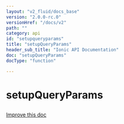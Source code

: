 ```yaml
---
layout: "v2_fluid/docs_base"
version: "2.0.0-rc.0"
versionHref: "/docs/v2"
path: ""
category: api
id: "setupqueryparams"
title: "setupQueryParams"
header_sub_title: "Ionic API Documentation"
doc: "setupQueryParams"
docType: "function"

---
```










<h1 class="api-title">
<a class="anchor" name="setup-query-params" href="#setup-query-params"></a>

setupQueryParams





</h1>

<a class="improve-v2-docs" href="http://github.com/driftyco/ionic/edit/master//src/platform/query-params.ts#L34">
Improve this doc
</a>










<!-- @usage tag -->


<!-- @property tags -->



<!-- instance methods on the class -->




<!-- related link --><!-- end content block -->


<!-- end body block -->

